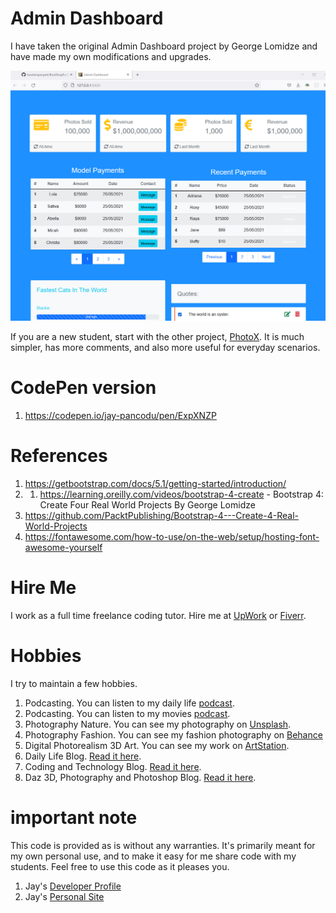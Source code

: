 # Admin Dashboard

I have taken the original Admin Dashboard project by George Lomidze and have made my own modifications and upgrades.

![image info](bootstrapsite1.png)

If you are a new student, start with the other project, [PhotoX](PhotoX). It is much simpler, has more comments, and also more useful for everyday scenarios.

# CodePen version

1. https://codepen.io/jay-pancodu/pen/ExpXNZP

# References

1. https://getbootstrap.com/docs/5.1/getting-started/introduction/
1. 1. https://learning.oreilly.com/videos/bootstrap-4-create - Bootstrap 4: Create Four Real World Projects By George Lomidze
1. https://github.com/PacktPublishing/Bootstrap-4---Create-4-Real-World-Projects
1. https://fontawesome.com/how-to-use/on-the-web/setup/hosting-font-awesome-yourself

# Hire Me

I work as a full time freelance coding tutor. Hire me at [UpWork](https://www.upwork.com/fl/vijayasimhabr) or [Fiverr](https://www.fiverr.com/jay_codeguy). 

# Hobbies

I try to maintain a few hobbies.

1. Podcasting. You can listen to my daily life [podcast](https://stories.thechalakas.com/listen-to-podcast/).
1. Podcasting. You can listen to my movies [podcast](https://sandkdesignstudio.in/jays-movie-podcast/).
1. Photography Nature. You can see my photography on [Unsplash](https://unsplash.com/@jay_neeruhaaku).
1. Photography Fashion. You can see my fashion photography on [Behance](https://www.behance.net/vijayasimhabr)
1. Digital Photorealism 3D Art. You can see my work on [ArtStation](https://www.artstation.com/jay_kalenildana).
1. Daily Life Blog. [Read it here](https://medium.com/the-sanguine-tech-trainer).
1. Coding and Technology Blog. [Read it here](https://medium.com/projectwt).
1.  Daz 3D, Photography and Photoshop Blog. [Read it here](https://medium.com/random-pink-hula).

# important note 

This code is provided as is without any warranties. It's primarily meant for my own personal use, and to make it easy for me share code with my students. Feel free to use this code as it pleases you.

1. Jay's [Developer Profile](https://jay-study-nildana.github.io/developerprofile)
1. Jay's [Personal Site](https://stories.thechalakas.com/)
